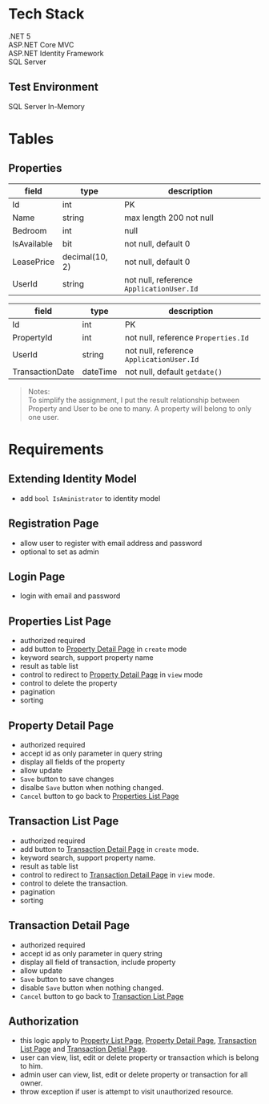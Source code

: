 # Tech Stack
.NET 5  
ASP.NET Core MVC  
ASP.NET Identity Framework  
SQL Server

## Test Environment
SQL Server In-Memory

# Tables
## Properties
field | type | description
-- | -- | -- 
Id | int | PK
Name | string | max length 200 not null
Bedroom | int | null
IsAvailable | bit | not null, default 0
LeasePrice | decimal(10, 2) | not null, default 0
UserId | string | not null, reference `ApplicationUser.Id`

field | type | description
-- | -- | -- 
Id | int | PK
PropertyId | int | not null, reference `Properties.Id`
UserId | string | not null, reference `ApplicationUser.Id`
TransactionDate | dateTime | not null, default `getdate()`

> Notes:  
> To simplify the assignment, I put the result relationship between Property and User to be one to many. A property will belong to only one user.  

# Requirements
## Extending Identity Model
- add `bool IsAministrator` to identity model

## Registration Page
- allow user to register with email address and password
- optional to set as admin

## Login Page
- login with email and password

## Properties List Page
- authorized required
- add button to [Property Detail Page](#property-detail-page) in `create` mode
- keyword search, support property name
- result as table list
- control to redirect to [Property Detail Page](#property-detail-page) in `view` mode
- control to delete the property
- pagination
- sorting

## Property Detail Page
- authorized required
- accept id as only parameter in query string
- display all fields of the property
- allow update
- `Save` button to save changes
- disalbe `Save` button when nothing changed.
- `Cancel` button to go back to [Properties List Page](#properties-list-page)

## Transaction List Page
- authorized required
- add button to [Transaction Detail Page](#transaction-detail-page) in `create` mode.  
- keyword search, support property name.
- result as table list
- control to redirect to  [Transaction Detail Page](#transaction-detail-page) in `view` mode.  
- control to delete the transaction.
- pagination
- sorting

## Transaction Detail Page
- authorized required
- accept id as only parameter in query string
- display all field of transaction, include property
- allow update
- `Save` button to save changes
- disable `Save` button when nothing changed.
- `Cancel` button to go back to [Transaction List Page](#transaction-list-page)

## Authorization
- this logic apply to [Property List Page](#property-list-page), [Property Detail Page](#propert-detail-page), [Transaction List Page](#transaction-list-page) and [Transaction Detial Page](#transaction-detail-page).
- user can view, list, edit or delete property or transaction which is belong to him.
- admin user can view, list, edit or delete property or transaction for all owner.
- throw exception if user is attempt to visit unauthorized resource.